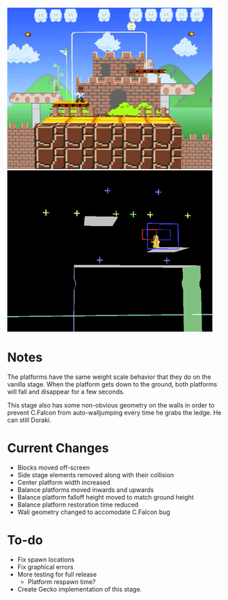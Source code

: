 ![v0.6a](overview.png "v0.6a")
![v0.6a](geometry.png "v0.6a")
# Notes
The platforms have the same weight scale behavior that they do on the vanilla stage. When the platform gets down to the ground, both platforms will fall and disappear for a few seconds.

This stage also has some non-obvious geometry on the walls in order to prevent C.Falcon from auto-walljumping every time he grabs the ledge. He can still Doraki.

# Current Changes
* Blocks moved off-screen
* Side stage elements removed along with their collision
* Center platform width increased
* Balance platforms moved inwards and upwards
* Balance platform falloff height moved to match ground height
* Balance platform restoration time reduced
* Wall geometry changed to accomodate C.Falcon bug

# To-do
* Fix spawn locations
* Fix graphical errors
* More testing for full release
	* Platform respawn time?
* Create Gecko implementation of this stage.